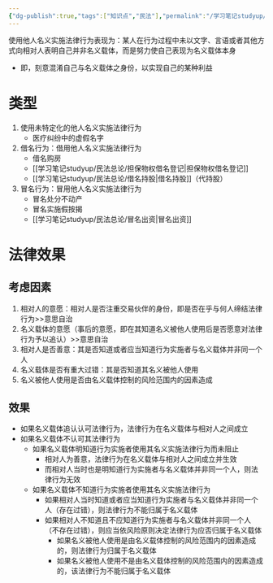 ```yaml
---
{"dg-publish":true,"tags":["知识点","民法"],"permalink":"/学习笔记studyup/民法总论/使用他人名义实施法律行为/","dgPassFrontmatter":true,"created":"2024-09-16T21:05:45.590+08:00","updated":"2024-10-25T12:26:58.754+08:00"}
---
```


使用他人名义实施法律行为表现为：某人在行为过程中未以文字、言语或者其他方式向相对人表明自己并非名义载体，而是努力使自己表现为名义载体本身
- 即，刻意混淆自己与名义载体之身份，以实现自己的某种利益

# 类型
1. 使用未特定化的他人名义实施法律行为
	- 医疗纠纷中的虚假名字
2. 借名行为：借用他人名义实施法律行为
	- 借名购房
	- [[学习笔记studyup/民法总论/担保物权借名登记\|担保物权借名登记]]
	- [[学习笔记studyup/民法总论/借名持股\|借名持股]]（代持股）
3. 冒名行为：冒用他人名义实施法律行为
	- 冒名处分不动产
	- 冒名实施假按揭
	- [[学习笔记studyup/民法总论/冒名出资\|冒名出资]]
# 法律效果
## 考虑因素
1. 相对人的意愿：相对人是否注重交易伙伴的身份，即是否在乎与何人缔结法律行为>>意思自治
2. 名义载体的意愿（事后的意愿，即在其知道名义被他人使用后是否愿意对法律行为予以追认）>>意思自治
3. 相对人是否善意：其是否知道或者应当知道行为实施者与名义载体并非同一个人
4. 名义载体是否有重大过错：其是否知道其名义被他人使用
5. 名义被他人使用是否由名义载体控制的风险范围内的因素造成
## 效果
- 如果名义载体追认认可法律行为，法律行为在名义载体与相对人之间成立
- 如果名义载体不认可其法律行为
	- 如果名义载体明知道行为实施者使用其名义实施法律行为而未阻止
		- 相对人为善意，法律行为在名义载体与相对人之间成立并生效
		- 而相对人当时也是明知道行为实施者与名义载体并非同一个人，则法律行为无效
	- 如果名义载体不知道行为实施者使用其名义实施法律行为
		- 如果相对人当时知道或者应当知道行为实施者与名义载体并非同一个人（存在过错），则法律行为不能归属于名义载体
		- 如果相对人不知道且不应知道行为实施者与名义载体并非同一个人（不存在过错），则应当依风险原则决定法律行为应否归属于名义载体
			- 如果名义被他人使用是由名义载体控制的风险范围内的因素造成的，则法律行为归属于名义载体
			- 如果名义被他人使用不是由名义载体控制的风险范围内的因素造成的，该法律行为不能归属于名义载体
